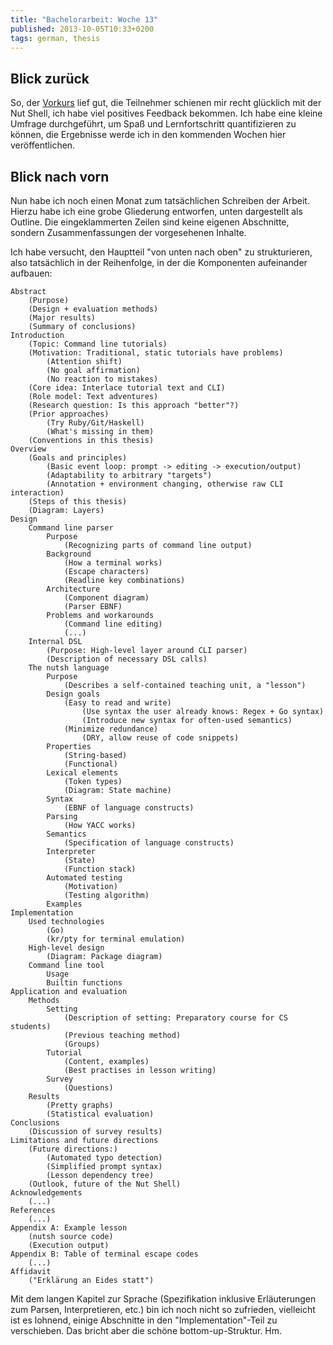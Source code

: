 ```yaml
---
title: "Bachelorarbeit: Woche 13"
published: 2013-10-05T10:33+0200
tags: german, thesis
---
```


## Blick zurück

So, der [Vorkurs](/bachelorarbeit-woche-11/) lief gut, die Teilnehmer schienen mir recht glücklich mit der Nut Shell, ich habe viel positives Feedback bekommen. Ich habe eine kleine Umfrage durchgeführt, um Spaß und Lernfortschritt quantifizieren zu können, die Ergebnisse werde ich in den kommenden Wochen hier veröffentlichen.

## Blick nach vorn

Nun habe ich noch einen Monat zum tatsächlichen Schreiben der Arbeit. Hierzu habe ich eine grobe Gliederung entworfen, unten dargestellt als Outline. Die eingeklammerten Zeilen sind keine eigenen Abschnitte, sondern
Zusammenfassungen der vorgesehenen Inhalte.

Ich habe versucht, den Hauptteil "von unten nach oben" zu strukturieren, also
tatsächlich in der Reihenfolge, in der die Komponenten aufeinander aufbauen:

    Abstract
        (Purpose)
        (Design + evaluation methods)
        (Major results)
        (Summary of conclusions)
    Introduction
        (Topic: Command line tutorials)
        (Motivation: Traditional, static tutorials have problems)
            (Attention shift)
            (No goal affirmation)
            (No reaction to mistakes)
        (Core idea: Interlace tutorial text and CLI)
        (Role model: Text adventures)
        (Research question: Is this approach "better"?)
        (Prior approaches)
            (Try Ruby/Git/Haskell)
            (What's missing in them)
        (Conventions in this thesis)
    Overview
        (Goals and principles)
            (Basic event loop: prompt -> editing -> execution/output)
            (Adaptability to arbitrary "targets")
            (Annotation + environment changing, otherwise raw CLI interaction)
        (Steps of this thesis)
        (Diagram: Layers)
    Design
        Command line parser
            Purpose
                (Recognizing parts of command line output)
            Background
                (How a terminal works)
                (Escape characters)
                (Readline key combinations)
            Architecture
                (Component diagram)
                (Parser EBNF)
            Problems and workarounds
                (Command line editing)
                (...)
        Internal DSL
            (Purpose: High-level layer around CLI parser)
            (Description of necessary DSL calls)
        The nutsh language
            Purpose
                (Describes a self-contained teaching unit, a "lesson")
            Design goals
                (Easy to read and write)
                    (Use syntax the user already knows: Regex + Go syntax)
                    (Introduce new syntax for often-used semantics)
                (Minimize redundance)
                    (DRY, allow reuse of code snippets)
            Properties
                (String-based)
                (Functional)
            Lexical elements
                (Token types)
                (Diagram: State machine)
            Syntax
                (EBNF of language constructs)
            Parsing
                (How YACC works)
            Semantics
                (Specification of language constructs)
            Interpreter
                (State)
                (Function stack)
            Automated testing
                (Motivation)
                (Testing algorithm)
            Examples
    Implementation
        Used technologies
            (Go)
            (kr/pty for terminal emulation)
        High-level design
            (Diagram: Package diagram)
        Command line tool
            Usage
            Builtin functions
    Application and evaluation
        Methods
            Setting
                (Description of setting: Preparatory course for CS students)
                (Previous teaching method)
                (Groups)
            Tutorial
                (Content, examples)
                (Best practises in lesson writing)
            Survey
                (Questions)
        Results
            (Pretty graphs)
            (Statistical evaluation)
    Conclusions
        (Discussion of survey results)
    Limitations and future directions
        (Future directions:)
            (Automated typo detection)
            (Simplified prompt syntax)
            (Lesson dependency tree)
        (Outlook, future of the Nut Shell)
    Acknowledgements
        (...)
    References
        (...)
    Appendix A: Example lesson
        (nutsh source code)
        (Execution output)
    Appendix B: Table of terminal escape codes
        (...)
    Affidavit
        ("Erklärung an Eides statt")

Mit dem langen Kapitel zur Sprache (Spezifikation inklusive Erläuterungen zum
Parsen, Interpretieren, etc.) bin ich noch nicht so zufrieden, vielleicht ist
es lohnend, einige Abschnitte in den "Implementation"-Teil zu verschieben.
Das bricht aber die schöne bottom-up-Struktur. Hm.
